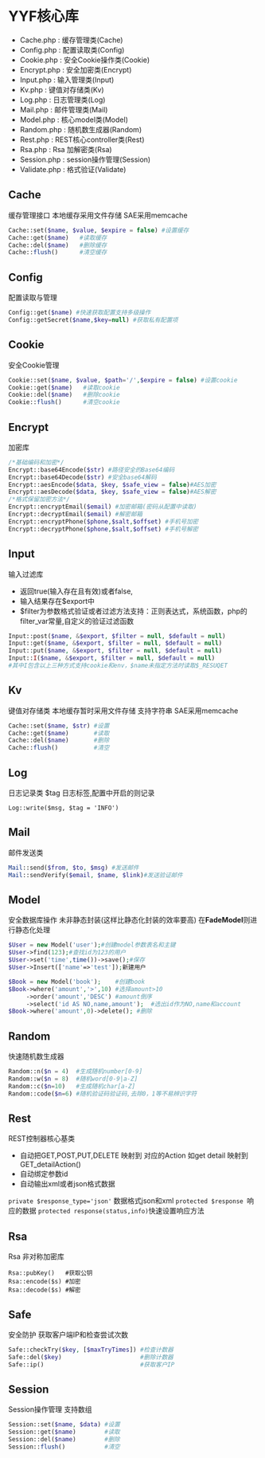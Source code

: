 YYF核心库
========

* Cache.php : 缓存管理类(Cache)
* Config.php : 配置读取类(Config)
* Cookie.php : 安全Cookie操作类(Cookie)
* Encrypt.php : 安全加密类(Encrypt)
* Input.php : 输入管理类(Input)
* Kv.php : 键值对存储类(Kv)
* Log.php : 日志管理类(Log)
* Mail.php : 邮件管理类(Mail)
* Model.php : 核心model类(Model)
* Random.php : 随机数生成器(Random)
* Rest.php : REST核心controller类(Rest)
* Rsa.php : Rsa 加解密类(Rsa)
* Session.php : session操作管理(Session)
* Validate.php : 格式验证(Validate)


Cache
------
缓存管理接口
本地缓存采用文件存储
SAE采用memcache
```php
Cache::set($name, $value, $expire = false) #设置缓存
Cache::get($name)   #读取缓存
Cache::del($name)   #删除缓存
Cache::flush()      #清空缓存
```

Config
------
配置读取与管理
```php
Config::get($name) #快速获取配置支持多级操作
Config::getSecret($name,$key=null) #获取私有配置项
```

Cookie
------
安全Cookie管理
```php
Cookie::set($name, $value, $path='/',$expire = false) #设置cookie
Cookie::get($name)   #读取cookie
Cookie::del($name)   #删除cookie
Cookie::flush()      #清空cookie
```

Encrypt
-----
加密库
```php
/*基础编码和加密*/
Encrypt::base64Encode($str) #路径安全的Base64编码
Encrypt::base64Decode($str) #安全base64解码
Encrypt::aesEncode($data, $key, $safe_view = false)#AES加密
Encrypt::aesDecode($data, $key, $safe_view = false)#AES解密
/*格式保留加密方法*/
Encrypt::encryptEmail($email) #加密邮箱(密码从配置中读取)
Encrypt::decryptEmail($email) #解密邮箱
Encrypt::encryptPhone($phone,$salt,$offset) #手机号加密
Encrypt::decryptPhone($phone,$salt,$offset) #手机号解密
```

Input
-----
输入过滤库

* 返回true(输入存在且有效)或者false,
* 输入结果存在$export中
* $filter为参数格式验证或者过滤方法支持：正则表达式，系统函数，php的filter_var常量,自定义的验证过滤函数
```php
Input::post($name, &$export, $filter = null, $default = null)
Input::get($name, &$export, $filter = null, $default = null)
Input::put($name, &$export, $filter = null, $default = null)
Input::I($name, &$export, $filter = null, $default = null)
#其中I包含以上三种方式支持cookie和env，$name未指定方法时读取$_RESUQET
```

Kv
------
键值对存储类
本地缓存暂时采用文件存储
支持字符串
SAE采用memcache
```php
Cache::set($name, $str) #设置
Cache::get($name)       #读取
Cache::del($name)       #删除
Cache::flush()          #清空
```

Log
-------
日志记录类
$tag 日志标签,配置中开启的则记录
```
Log::write($msg, $tag = 'INFO')
```

Mail
---------
邮件发送类

```php
Mail::send($from, $to, $msg) #发送邮件
Mail::sendVerify($email, $name, $link)#发送验证邮件
```


Model
--------
安全数据库操作
未非静态封装(这样比静态化封装的效率要高)
在**FadeModel**则进行静态化处理
```php
$User = new Model('user');#创建model参数表名和主键
$User->find(123);#查找id为123的用户
$User->set('time',time())->save();#保存
$User->Insert(['name'=>'test']);新建用户

$Book = new Model('book');    #创建book
$Book->where('amount','>',10) #选择amount>10
     ->order('amount','DESC') #amount倒序
     ->select('id AS NO,name,amount');  #选出id作为NO,name和account
$Book->where('amount',0)->delete(); #删除
```

Random
-------
快速随机数生成器
```php
Random::n($n = 4)  #生成随机number[0-9]
Random::w($n = 8)  #随机word[0-9|a-Z]
Random::c($n=10)   #生成随机char[a-Z]
Random::code($n=6) #随机验证码验证码,去除0，1等不易辨识字符
```

Rest
-------
REST控制器核心基类

* 自动把GET,POST,PUT,DELETE 映射到 对应的Action 如get detail 映射到GET_detailAction()
* 自动绑定参数id
* 自动输出xml或者json格式数据

`private $response_type='json'` 数据格式json和xml
`protected $response `响应的数据
`protected response(status,info)`快速设置响应方法

Rsa
-------
Rsa 非对称加密库
```
Rsa::pubKey()   #获取公钥
Rsa::encode($s) #加密
Rsa::decode($s) #解密
```


Safe
--------
安全防护
获取客户端IP和检查尝试次数
```php
Safe::checkTry($key, [$maxTryTimes]) #检查计数器
Safe::del($key)                      #删除计数器
Safe::ip()                           #获取客户IP
```

Session
--------
Session操作管理
支持数组
```php
Session::set($name, $data) #设置
Session::get($name)        #读取
Session::del($name)        #删除
Session::flush()           #清空
```
